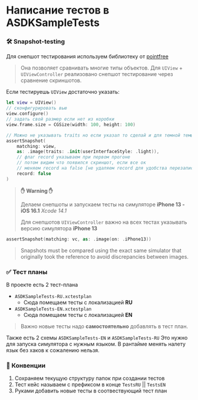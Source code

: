 # Написание тестов в ASDKSampleTests

### 🛠️ Snapshot-testing 
Для снепшот тестирования используем библиотеку от [pointfree](https://github.com/pointfreeco/swift-snapshot-testing)
>Она позволяет сравнивать многие типы объектов.
>Для `UIView` + `UIViewController` реализовано снепшот тестирование через сравнение скриншотов. 

Если тестируешь `UIView` достаточно указать:

```swift
let view = UIView()
// сконфигурировать вью
view.configure()
// задать свой размер если нет из коробки
view.frame.size = CGSize(width: 100, height: 100) 

// Можно не указывать traits но если указал то сделай и для темной темы
assertSnapshot(
    matching: view, 
    as: .image(traits: .init(userInterfaceStyle: .light)), 
    // флаг record указываем при первом прогоне 
    // потом видим что появился скриншот, если все ок
    // меняем record на false [не удаляем record для удобства перезаписи]
    record: false
)
```

> **✋ Warning ✋**
>
> Делаем снепшоты и запускаем тесты на симуляторе **iPhone 13 - iOS 16.1** *Xcode 14.1*
>
> Для снепшотов `UIViewController` важно на всех тестах указывать версию симулятора **iPhone 13**
```swift
assertSnapshot(matching: vc, as: .image(on: .iPhone13))
```

> Snapshots must be compared using the exact same simulator that originally took the reference to avoid discrepancies between images.

### ✅ Тест планы
В проекте есть 2 тест-плана
 - `ASDKSampleTests-RU.xctestplan`
   - Сюда помещаем тесты с локализацией **RU**
- `ASDKSampleTests-EN.xctestplan`
  - Сюда помещаем тесты с локализацией **EN**

>Важно новые тесты надо **самостоятельно** добавлять в тест план. 

Также есть 2 схемы `ASDKSampleTests-EN` и `ASDKSampleTests-RU`
Это нужно для запуска симулятора с нужным языком. В рантайме менять налету язык без хаков к сожалению нельзя.

### 🤝 Конвенции
1. Сохраняем текущую структуру папок при создании тестов
2. Тест кейс называем с префиксом в конце `TestsRU` || `TestsEN`
3. Руками добавить новые тесты в соотвествующий тест план